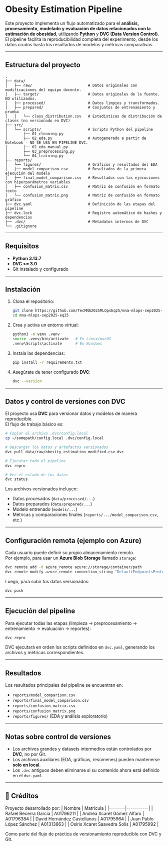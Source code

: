 # Obesity Estimation Pipeline

Este proyecto implementa un flujo automatizado para el **análisis, procesamiento, modelado y evaluación de datos relacionados con la estimación de obesidad**, utilizando **Python** y **DVC (Data Version Control)**.  
El pipeline facilita la reproducibilidad completa del experimento, desde los datos crudos hasta los resultados de modelos y métricas comparativas.

---

## Estructura del proyecto

```
.
├── data/
│   ├── raw/                         # Datos originales con modificaciones del equipo docente.
│   ├── target/                      # Datos originales de la fuente. NO utilizados.
│   ├── processed/                   # Datos limpios y transformados.
│   ├── prepared/                    # Conjuntos de entrenamiento y prueba
│   │   └── class_distribution.csv   # Estadísticas de distribución de clases (no versionado en DVC)
├── src/
│   └── scripts/                     # Scripts Python del pipeline
│       ├── 01_cleaning.py
│       ├── 02_eda.py                # Autogenerado a partir de Notebook - NO SE USA EN PIPELINE DVC.
│       ├── 02_eda_manual.py
│       ├── 03_preprocessing.py
│       └── 04_training.py
├── reports/
│   └── figures/                     # Gráficos y resultados del EDA
│   ├── model_comparison.csv         # Resultados de la primera ejecución del modelo 
│   ├── final_model_comparison.csv   # Resultados con las ejecuciones con hiperparámetros variables
│   ├── confusion_matrix.csv         # Matriz de confusión en formato texto
│   └── confusion_matrix.png         # Matriz de confusión en formato gráfico
├── dvc.yaml                         # Definición de las etapas del pipeline
├── dvc.lock                         # Registro automático de hashes y dependencias
├── .dvc/                            # Metadatos internos de DVC
└── .gitignore
```

---

## Requisitos

- **Python 3.13.7**
- **DVC >= 3.0**
- Git instalado y configurado

---

## Instalación

1. Clona el repositorio:

   ```bash
   git clone https://github.com/TecMNA2025MLOpsEq25/mna-mlops-sep2025-eq25.git
   cd mna-mlops-sep2025-eq25
   ```

2. Crea y activa un entorno virtual:

   ```bash
   python3 -m venv .venv
   source .venv/bin/activate   # En Linux/macOS
   .venv\Scripts\activate      # En Windows
   ```

3. Instala las dependencias:

   ```bash
   pip install -r requirements.txt
   ```

4. Asegúrate de tener configurado **DVC**:

   ```bash
   dvc --version
   ```

---

## Datos y control de versiones con DVC

El proyecto usa **DVC** para versionar datos y modelos de manera reproducible.  
El flujo de trabajo básico es:

```bash
# Copiar el archivo .dvc/config.local
cp ~/somepath/config.local .dvc/config.local

# Descargar los datos y artefactos versionados
dvc pull data/raw/obesity_estimation_modified.csv.dvc

# Ejecutar todo el pipeline
dvc repro

# Ver el estado de los datos
dvc status
```

Los archivos versionados incluyen:
- Datos procesados (`data/processed/...`)
- Datos preparados (`data/prepared/...`)
- Modelo entrenado (`models/...`)
- Métricas y comparaciones finales (`reports/.../model_comparison.csv`, etc.)

---

## Configuración remota (ejemplo con Azure)

Cada usuario puede definir su propio almacenamiento remoto.  
Por ejemplo, para usar un **Azure Blob Storage** llamado `storage`:

```bash
dvc remote add -d azure_remote azure://storage/container/path
dvc remote modify azure_remote connection_string "DefaultEndpointsProtocol=https;AccountName=...;AccountKey=...;EndpointSuffix=core.windows.net"
```

Luego, para subir tus datos versionados:

```bash
dvc push
```

---

## Ejecución del pipeline

Para ejecutar todas las etapas (limpieza → preprocesamiento → entrenamiento → evaluación → reportes):

```bash
dvc repro
```

DVC ejecutará en orden los scripts definidos en `dvc.yaml`, generando los archivos y métricas correspondientes.

---

## Resultados

Los resultados principales del pipeline se encuentran en:

- `reports/model_comparison.csv`  
- `reports/final_model_comparison.csv`  
- `reports/confusion_matrix.csv`  
- `reports/confusion_matrix.png`  
- `reports/figures/` (EDA y análisis exploratorio)

---

## Notas sobre control de versiones

- Los archivos grandes y datasets intermedios están controlados por **DVC**, no por Git.  
- Los archivos auxiliares (EDA, gráficas, resúmenes) pueden mantenerse **solo en local**.  
- Los `.dvc` antiguos deben eliminarse si su contenido ahora está definido en el `dvc.yaml`.

---

## 👥 Créditos

Proyecto desarrollado por:
| Nombre | Matrícula |
|--------|-----------|
| Rafael Becerra García | A01796211 |
| Andrea Xcaret Gómez Alfaro | A01796384 |
| David Hernández Castellanos | A01795964 |
| Juan Pablo López Sánchez | A01313663 |
| Osiris Xcaret Saavedra Solís | A01795992 |

Como parte del flujo de práctica de versionamiento reproducible con DVC y Git.
